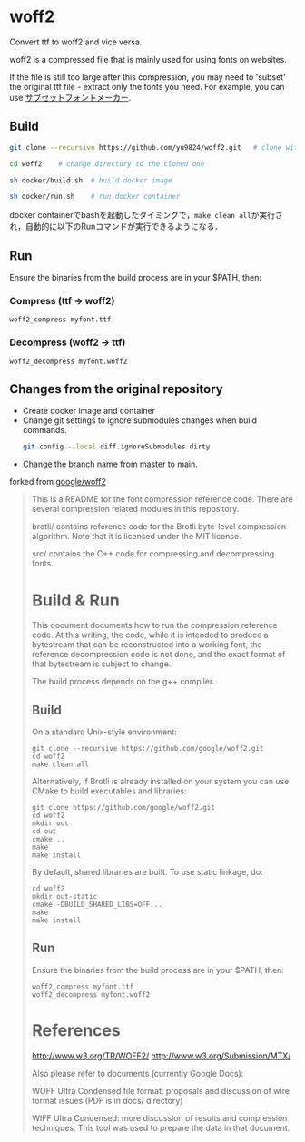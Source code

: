 ﻿# woff2
Convert ttf to woff2 and vice versa.

woff2 is a compressed file that is mainly used for using fonts on websites.

If the file is still too large after this compression, you may need to 'subset' the original ttf file - extract only the fonts you need.
For example, you can use [サブセットフォントメーカー](https://opentype.jp/subsetfontmk.htm).

## Build
```bash
git clone --recursive https://github.com/yu9824/woff2.git   # clone with submodule, brotli
```

```bash
cd woff2    # change directory to the cloned one
```

```bash
sh docker/build.sh  # build docker image
```

```bash
sh docker/run.sh    # run docker container
```
docker containerでbashを起動したタイミングで，`make clean all`が実行され，自動的に以下のRunコマンドが実行できるようになる．

## Run

Ensure the binaries from the build process are in your $PATH, then:
### Compress (ttf → woff2)
```
woff2_compress myfont.ttf
```

### Decompress (woff2 → ttf)
```
woff2_decompress myfont.woff2
```

## Changes from the original repository
- Create docker image and container
- Change git settings to ignore submodules changes when build commands.
    ```bash
    git config --local diff.ignoreSubmodules dirty
    ```
- Change the branch name from master to main.

forked from [google/woff2](https://github.com/google/woff2)
> This is a README for the font compression reference code. There are several
> compression related modules in this repository.
> 
> brotli/ contains reference code for the Brotli byte-level compression
> algorithm. Note that it is licensed under the MIT license.
> 
> src/ contains the C++ code for compressing and decompressing fonts.
> 
> # Build & Run
> 
> This document documents how to run the compression reference code. At this
> writing, the code, while it is intended to produce a bytestream that can be
> reconstructed into a working font, the reference decompression code is not
> done, and the exact format of that bytestream is subject to change.
> 
> The build process depends on the g++ compiler.
> 
> ## Build
> 
> On a standard Unix-style environment:
> 
> ```
> git clone --recursive https://github.com/google/woff2.git
> cd woff2
> make clean all
> ```
> 
> Alternatively, if Brotli is already installed on your system you can use CMake
> to build executables and libraries:
> 
> ```
> git clone https://github.com/google/woff2.git
> cd woff2
> mkdir out
> cd out
> cmake ..
> make
> make install
> ```
> 
> By default, shared libraries are built. To use static linkage, do:
> 
> ```
> cd woff2
> mkdir out-static
> cmake -DBUILD_SHARED_LIBS=OFF ..
> make
> make install
> ```
> 
> ## Run
> 
> Ensure the binaries from the build process are in your $PATH, then:
> 
> ```
> woff2_compress myfont.ttf
> woff2_decompress myfont.woff2
> ```
> 
> # References
> 
> http://www.w3.org/TR/WOFF2/
> http://www.w3.org/Submission/MTX/
> 
> Also please refer to documents (currently Google Docs):
> 
> WOFF Ultra Condensed file format: proposals and discussion of wire format
> issues (PDF is in docs/ directory)
> 
> WIFF Ultra Condensed: more discussion of results and compression techniques.
> This tool was used to prepare the data in that document.
> 